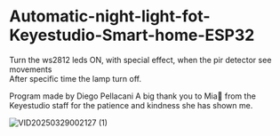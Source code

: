 # Automatic-night-light-fot-Keyestudio-Smart-home-ESP32

Turn the ws2812 leds ON, with special effect, when the pir detector see movements <br>
After specific time the lamp turn off.<br>

Program made by Diego Pellacani
A big thank you to Mia🩷 from the Keyestudio staff for the patience and kindness she has shown me.

![VID20250329002127 (1)](https://github.com/user-attachments/assets/0bd1d359-95cd-4196-aef7-7b65d2cb7f36)
